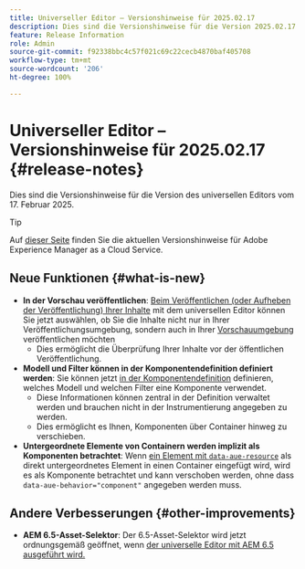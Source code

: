 ```yaml
---
title: Universeller Editor – Versionshinweise für 2025.02.17
description: Dies sind die Versionshinweise für die Version 2025.02.17 des universellen Editors.
feature: Release Information
role: Admin
source-git-commit: f92338bbc4c57f021c69c22cecb4870baf405708
workflow-type: tm+mt
source-wordcount: '206'
ht-degree: 100%

---
```



# Universeller Editor – Versionshinweise für 2025.02.17 {#release-notes}

Dies sind die Versionshinweise für die Version des universellen Editors vom 17. Februar 2025.

>[!TIP]
>
>Auf [dieser Seite](/help/release-notes/release-notes-cloud/release-notes-current.md) finden Sie die aktuellen Versionshinweise für Adobe Experience Manager as a Cloud Service.

## Neue Funktionen {#what-is-new}

* **In der Vorschau veröffentlichen**: [Beim Veröffentlichen (oder Aufheben der Veröffentlichung) Ihrer Inhalte](/help/sites-cloud/authoring/universal-editor/publishing.md) mit dem universellen Editor können Sie jetzt auswählen, ob Sie die Inhalte nicht nur in Ihrer Veröffentlichungsumgebung, sondern auch in Ihrer [Vorschauumgebung](/help/sites-cloud/authoring/sites-console/previewing-content.md) veröffentlichen möchten
   * Dies ermöglicht die Überprüfung Ihrer Inhalte vor der öffentlichen Veröffentlichung.
* **Modell und Filter können in der Komponentendefinition definiert werden**: Sie können jetzt [in der Komponentendefinition](/help/implementing/universal-editor/component-definition.md#template) definieren, welches Modell und welchen Filter eine Komponente verwendet.
   * Diese Informationen können zentral in der Definition verwaltet werden und brauchen nicht in der Instrumentierung angegeben zu werden.
   * Dies ermöglicht es Ihnen, Komponenten über Container hinweg zu verschieben.
* **Untergeordnete Elemente von Containern werden implizit als Komponenten betrachtet**: Wenn [ein Element mit `data-aue-resource`](/help/implementing/universal-editor/attributes-types.md#data-properties) als direkt untergeordnetes Element in einen Container eingefügt wird, wird es als Komponente betrachtet und kann verschoben werden, ohne dass `data-aue-behavior="component"` angegeben werden muss.

## Andere Verbesserungen {#other-improvements}

* **AEM 6.5-Asset-Selektor**: Der 6.5-Asset-Selektor wird jetzt ordnungsgemäß geöffnet, wenn [der universelle Editor mit AEM 6.5 ausgeführt wird.](https://experienceleague.adobe.com/de/docs/experience-manager-65/content/implementing/developing/headless/universal-editor/introduction)
